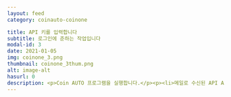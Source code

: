 ```yaml
---
layout: feed
category: coinauto-coinone

title: API 키를 입력합니다
subtitle: 로그인에 준하는 작업입니다
modal-id: 3
date: 2021-01-05
img: coinone_3.png
thumbnail: coinone_3thum.png
alt: image-alt
hasurl: 0
description: <p>Coin AUTO 프로그램을 실행합니다.</p><p><li>메일로 수신된 API Access Token과 Secret Key를 복사하여 붙여넣습니다.</li><li>공백이나 오타가 생기지 않도록 주의해 주시기 바랍니다.</li><li>이 작업은 거래소 로그인에 준하는 작업입니다.</li></p>
---
```

